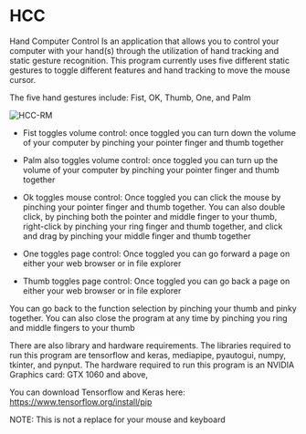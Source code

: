 # HCC
Hand Computer Control Is an application that allows you to control your computer with your hand(s) through the utilization of hand tracking and static gesture recognition. This program currently uses five different static gestures to toggle different features and hand tracking to move the mouse cursor.

The five hand gestures include: Fist, OK, Thumb, One, and Palm

![HCC-RM](https://user-images.githubusercontent.com/18368296/236592909-8d1311fe-9935-406e-b751-ae74c9f55dd0.png)

- Fist toggles volume control: once toggled you can turn down the volume of your computer by pinching your pointer finger and thumb together 

- Palm also toggles volume control: once toggled you can turn up the volume of your computer by pinching your pointer finger and thumb together

- Ok toggles mouse control: Once toggled you can click the mouse by pinching your pointer finger and thumb together. You can also double click, by pinching both the pointer and middle finger to your thumb, right-click by pinching your ring finger and thumb together, and click and drag by pinching your middle finger and thumb together

- One toggles page control: Once toggled you can go forward a page on either your web browser or in file explorer

- Thumb toggles page control: Once toggled you can go back a page on either your web browser or in file explorer

You can go back to the function selection by pinching your thumb and pinky together. You can also close the program at any time by pinching you ring and middle fingers to your thumb

There are also library and hardware requirements. The libraries required to run this program are tensorflow and keras, mediapipe, pyautogui, numpy, tkinter, and pynput. The hardware required to run this program is an NVIDIA Graphics card: GTX 1060 and above,

You can download Tensorflow and Keras here: https://www.tensorflow.org/install/pip

NOTE: This is not a replace for your mouse and keyboard
